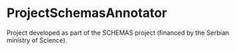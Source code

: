 # ProjectSchemasAnnotator
Project developed as part of the SCHEMAS project (financed by the Serbian ministry of Science). 
